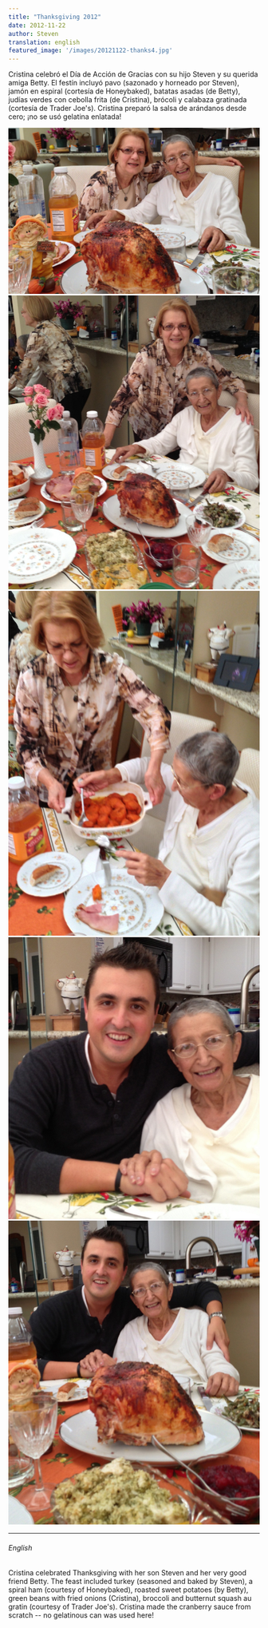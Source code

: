 ```yaml
---
title: "Thanksgiving 2012"
date: 2012-11-22
author: Steven
translation: english
featured_image: '/images/20121122-thanks4.jpg'
---
```



Cristina celebró el Día de Acción de Gracias con su hijo Steven y su querida amiga Betty. El festín incluyó pavo (sazonado y horneado por Steven), jamón en espiral (cortesía de Honeybaked), batatas asadas (de Betty), judías verdes con cebolla frita (de Cristina), brócoli y calabaza gratinada (cortesía de Trader Joe's). Cristina preparó la salsa de arándanos desde cero; ¡no se usó gelatina enlatada!

<div class="gallery" data-columns="1">
	<img src="/images/20121122-thanks1.jpg">
	<img src="/images/20121122-thanks2.jpg">
	<img src="/images/20121122-thanks3.jpg">
	<img src="/images/20121122-thanks4.jpg">
	<img src="/images/20121122-thanks5.jpg">
</div>


---

###### English


Cristina celebrated Thanksgiving with her son Steven and her very good friend Betty. The feast included turkey (seasoned and baked by Steven), a spiral ham (courtesy of Honeybaked), roasted sweet potatoes (by Betty), green beans with fried onions (Cristina), broccoli and butternut squash au gratin (courtesy of Trader Joe's). Cristina made the cranberry sauce from scratch -- no gelatinous can was used here!